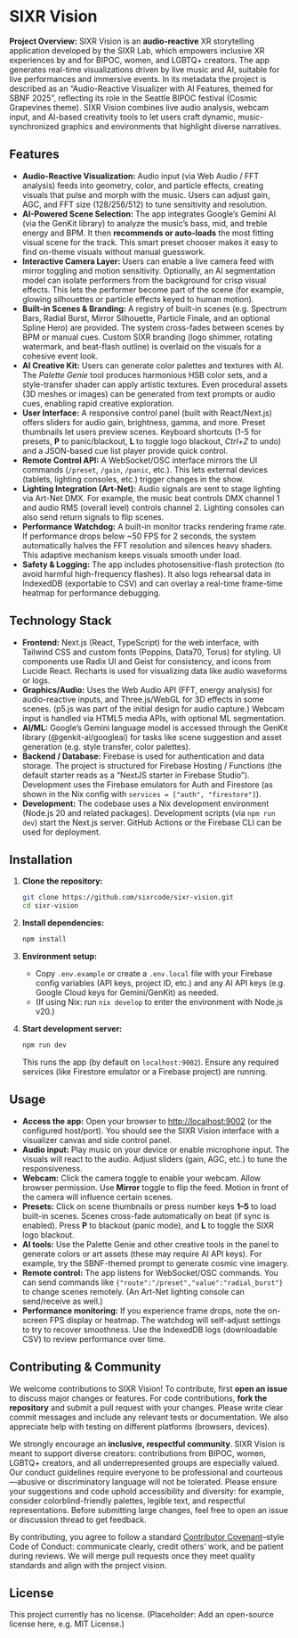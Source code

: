# SIXR Vision

**Project Overview:** SIXR Vision is an **audio-reactive** XR storytelling application developed by the SIXR Lab, which empowers inclusive XR experiences by and for BIPOC, women, and LGBTQ+ creators.  The app generates real-time visualizations driven by live music and AI, suitable for live performances and immersive events.  In its metadata the project is described as an “Audio-Reactive Visualizer with AI Features, themed for SBNF 2025”, reflecting its role in the Seattle BIPOC festival (Cosmic Grapevines theme).  SIXR Vision combines live audio analysis, webcam input, and AI-based creativity tools to let users craft dynamic, music-synchronized graphics and environments that highlight diverse narratives.

## Features

* **Audio-Reactive Visualization:**  Audio input (via Web Audio / FFT analysis) feeds into geometry, color, and particle effects, creating visuals that pulse and morph with the music. Users can adjust gain, AGC, and FFT size (128/256/512) to tune sensitivity and resolution.
* **AI-Powered Scene Selection:**  The app integrates Google’s Gemini AI (via the GenKit library) to analyze the music’s bass, mid, and treble energy and BPM.  It then **recommends or auto-loads** the most fitting visual scene for the track. This smart preset chooser makes it easy to find on-theme visuals without manual guesswork.
* **Interactive Camera Layer:**  Users can enable a live camera feed with mirror toggling and motion sensitivity.  Optionally, an AI segmentation model can isolate performers from the background for crisp visual effects.  This lets the performer become part of the scene (for example, glowing silhouettes or particle effects keyed to human motion).
* **Built-in Scenes & Branding:**  A registry of built-in scenes (e.g. Spectrum Bars, Radial Burst, Mirror Silhouette, Particle Finale, and an optional Spline Hero) are provided.  The system cross-fades between scenes by BPM or manual cues.  Custom SIXR branding (logo shimmer, rotating watermark, and beat-flash outline) is overlaid on the visuals for a cohesive event look.
* **AI Creative Kit:**  Users can generate color palettes and textures with AI.  The *Palette Genie* tool produces harmonious HSB color sets, and a style-transfer shader can apply artistic textures.  Even procedural assets (3D meshes or images) can be generated from text prompts or audio cues, enabling rapid creative exploration.
* **User Interface:**  A responsive control panel (built with React/Next.js) offers sliders for audio gain, brightness, gamma, and more.  Preset thumbnails let users preview scenes.  Keyboard shortcuts (1-5 for presets, **P** to panic/blackout, **L** to toggle logo blackout, *Ctrl+Z* to undo) and a JSON-based cue list player provide quick control.
* **Remote Control API:**  A WebSocket/OSC interface mirrors the UI commands (`/preset`, `/gain`, `/panic`, etc.). This lets external devices (tablets, lighting consoles, etc.) trigger changes in the show.
* **Lighting Integration (Art-Net):**  Audio signals are sent to stage lighting via Art-Net DMX.  For example, the music beat controls DMX channel 1 and audio RMS (overall level) controls channel 2. Lighting consoles can also send return signals to flip scenes.
* **Performance Watchdog:**  A built-in monitor tracks rendering frame rate.  If performance drops below \~50 FPS for 2 seconds, the system automatically halves the FFT resolution and silences heavy shaders. This adaptive mechanism keeps visuals smooth under load.
* **Safety & Logging:**  The app includes photosensitive-flash protection (to avoid harmful high-frequency flashes).  It also logs rehearsal data in IndexedDB (exportable to CSV) and can overlay a real-time frame-time heatmap for performance debugging.

## Technology Stack

* **Frontend:** Next.js (React, TypeScript) for the web interface, with Tailwind CSS and custom fonts (Poppins, Data70, Torus) for styling.  UI components use Radix UI and Geist for consistency, and icons from Lucide React.  Recharts is used for visualizing data like audio waveforms or logs.
* **Graphics/Audio:**  Uses the Web Audio API (FFT, energy analysis) for audio-reactive inputs, and Three.js/WebGL for 3D effects in some scenes.  (p5.js was part of the initial design for audio capture.)  Webcam input is handled via HTML5 media APIs, with optional ML segmentation.
* **AI/ML:** Google’s Gemini language model is accessed through the GenKit library (@genkit-ai/googleai) for tasks like scene suggestion and asset generation (e.g. style transfer, color palettes).
* **Backend / Database:** Firebase is used for authentication and data storage.  The project is structured for Firebase Hosting / Functions (the default starter reads as a “NextJS starter in Firebase Studio”).  Development uses the Firebase emulators for Auth and Firestore (as shown in the Nix config with `services = ["auth", "firestore"]`).
* **Development:** The codebase uses a Nix development environment (Node.js 20 and related packages).  Development scripts (via `npm run dev`) start the Next.js server.  GitHub Actions or the Firebase CLI can be used for deployment.

## Installation

1. **Clone the repository:**

   ```bash
   git clone https://github.com/sixrcode/sixr-vision.git
   cd sixr-vision
   ```
2. **Install dependencies:**

   ```bash
   npm install
   ```
3. **Environment setup:**

   * Copy `.env.example` or create a `.env.local` file with your Firebase config variables (API keys, project ID, etc.) and any AI API keys (e.g. Google Cloud keys for Gemini/GenKit) as needed.
   * (If using Nix: run `nix develop` to enter the environment with Node.js v20.)
4. **Start development server:**

   ```bash
   npm run dev
   ```

   This runs the app (by default on `localhost:9002`).  Ensure any required services (like Firestore emulator or a Firebase project) are running.

## Usage

* **Access the app:** Open your browser to [http://localhost:9002](http://localhost:9002) (or the configured host/port).  You should see the SIXR Vision interface with a visualizer canvas and side control panel.
* **Audio input:** Play music on your device or enable microphone input. The visuals will react to the audio. Adjust sliders (gain, AGC, etc.) to tune the responsiveness.
* **Webcam:** Click the camera toggle to enable your webcam. Allow browser permission. Use **Mirror** toggle to flip the feed. Motion in front of the camera will influence certain scenes.
* **Presets:** Click on scene thumbnails or press number keys **1–5** to load built-in scenes. Scenes cross-fade automatically on beat (if sync is enabled). Press **P** to blackout (panic mode), and **L** to toggle the SIXR logo blackout.
* **AI tools:** Use the Palette Genie and other creative tools in the panel to generate colors or art assets (these may require AI API keys). For example, try the SBNF-themed prompt to generate cosmic vine imagery.
* **Remote control:** The app listens for WebSocket/OSC commands. You can send commands like `{"route":"/preset","value":"radial_burst"}` to change scenes remotely. (An Art-Net lighting console can send/receive as well.)
* **Performance monitoring:** If you experience frame drops, note the on-screen FPS display or heatmap. The watchdog will self-adjust settings to try to recover smoothness. Use the IndexedDB logs (downloadable CSV) to review performance over time.

## Contributing & Community

We welcome contributions to SIXR Vision! To contribute, first **open an issue** to discuss major changes or features. For code contributions, **fork the repository** and submit a pull request with your changes. Please write clear commit messages and include any relevant tests or documentation. We also appreciate help with testing on different platforms (browsers, devices).

We strongly encourage an **inclusive, respectful community**. SIXR Vision is meant to support diverse creators: contributions from BIPOC, women, LGBTQ+ creators, and all underrepresented groups are especially valued. Our conduct guidelines require everyone to be professional and courteous—abusive or discriminatory language will not be tolerated. Please ensure your suggestions and code uphold accessibility and diversity: for example, consider colorblind-friendly palettes, legible text, and respectful representations.  Before submitting large changes, feel free to open an issue or discussion thread to get feedback.

By contributing, you agree to follow a standard [Contributor Covenant](https://www.contributor-covenant.org/)–style Code of Conduct: communicate clearly, credit others’ work, and be patient during reviews. We will merge pull requests once they meet quality standards and align with the project vision.

## License

This project currently has no license. (Placeholder: Add an open-source license here, e.g. MIT License.)
